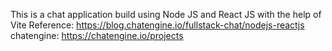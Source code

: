 This is a chat application build using Node JS and React JS with the help of Vite
Reference: https://blog.chatengine.io/fullstack-chat/nodejs-reactjs
chatengine: https://chatengine.io/projects

